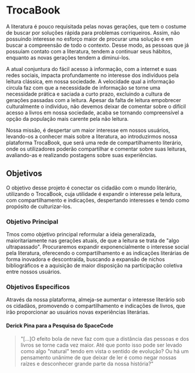 # TrocaBook

A literatura é pouco requisitada pelas novas gerações, que tem o costume de buscar por soluções rápida para problemas corriqueiros. Assim, não possuindo interesse no esforço maior de procurar uma solução e em buscar a compreensão de todo o contexto. Desse modo, as pessoas que já possuíam contato com a literatura, tendem a continuar seus hábitos, enquanto as novas gerações tendem a diminui-los. 

A atual conjuntura do fácil acesso à informação, com a internet e suas redes sociais, impacta profundamente no interesse dos indivíduos pela leitura clássica, em nossa sociedade. A velocidade qual a informação circula faz com que a necessidade de informação se torne uma necessidade prática e saciada a curto prazo, excluindo a cultura de gerações passadas com a leitura. Apesar da falta de leitura empobrecer culturalmente o indivíduo, não devemos deixar de comentar sobre o difícil acesso a livros em nossa sociedade, acaba se tornando compreensível a opção da população mais carente pela não leitura.

Nossa missão, é despertar um maior interesse em nossos usuários, levando-os a conhecer mais sobre a literatura, ao introduzirmos nossa plataforma TrocaBook, que será uma rede de compartilhamento literário, onde os utilizadores poderão compartilhar e comentar sobre suas leituras, avaliando-as e realizando postagens sobre suas experiências.

## Objetivos
O objetivo desse projeto é conectar os cidadão com o mundo literário, utilizando o TrocaBook, cuja utilidade é expandir o interesse pela leitura, com compartilhamento e indicações, despertando interesses e tendo como propósito de culturizar-los.

### Objetivo Principal
Tmos como objetivo principal reformular a ideia generalizada, maioritariamente nas gerações atuais, de que a leitura se trata de "algo ultrapassado". Procuraremos expandir  exponencialmente o interesse social pela literatura, oferecendo o compartilhamento e as indicações literárias de forma inovadora e descontraída, buscando a expansão de nichos bibliográficos e a aquisição de maior disposição na participação coletiva entre nossos usuários.

### Objetivos Específicos
Através da nossa plataforma, almeja-se aumentar o interesse literário sob os cidadãos, promovendo o compartilhamento e indicações de livros, que irão proporcionar ao usuários novas experiências literárias.

#### Derick Pina para a Pesquisa do SpaceCode
> "[...]O efeito bola de neve faz com que a distância das pessoas e dos livros se torne cada vez maior. Até que ponto isso pode ser levado como algo "natural" tendo em vista o sentido de evolução? Ou há um pensamento unânime de que deixar de ler é como negar nossas raízes e desconhecer grande parte da nossa história?"
